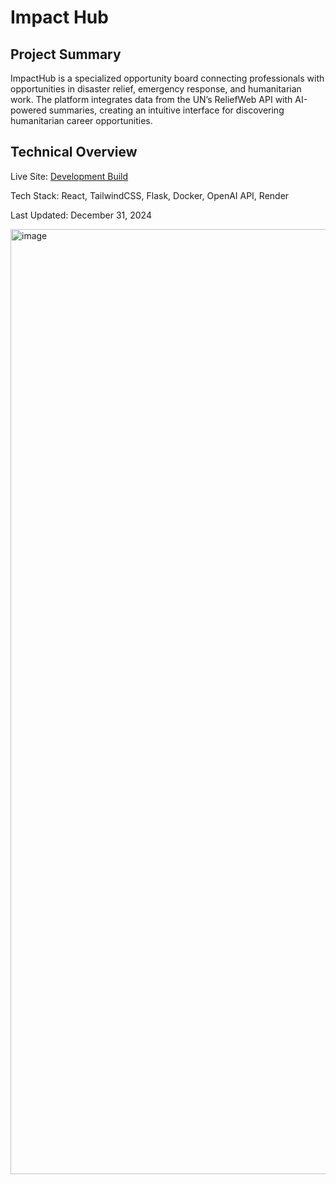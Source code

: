 # Impact Hub

## Project Summary
ImpactHub is a specialized opportunity board connecting professionals with opportunities in disaster relief, emergency response, and humanitarian work. The platform integrates data from the UN’s ReliefWeb API with AI-powered summaries, creating an intuitive interface for discovering humanitarian career opportunities.

## Technical Overview
Live Site: [Development Build](https://impact-react-static-dev.onrender.com/)

Tech Stack: React, TailwindCSS, Flask, Docker, OpenAI API, Render

Last Updated: December 31, 2024

<img width="1512" alt="image" src="https://github.com/user-attachments/assets/9c603970-ac74-4686-824f-029ef727417c" />
